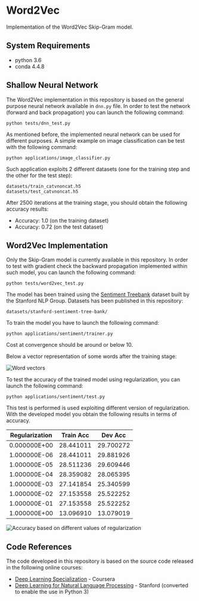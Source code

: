 # Word2Vec
Implementation of the Word2Vec Skip-Gram model.

## System Requirements

* python 3.6
* conda 4.4.8

## Shallow Neural Network
The Word2Vec implementation in this repository is based on the general purpose neural network available in `dnn.py` file. In order to test the network (forward and back propagation) you can launch the following command:

```
python tests/dnn_test.py 
```

As mentioned before, the implemented neural network can be used for different purposes. A simple example on image classification can be test with the following command:

```
python applications/image_classifier.py
```

Such application exploits 2 different datasets (one for the training step and the other for the test step):

```
datasets/train_catvnoncat.h5
datasets/test_catvnoncat.h5
```

After 2500 iterations at the training stage, you should obtain the following accuracy results:

* Accuracy: 1.0 (on the training dataset)
* Accuracy: 0.72 (on the test dataset)


## Word2Vec Implementation 
Only the Skip-Gram model is currently available in this repository. In order to test with gradient check the backward propagation implemented within such model, you can launch the following command:

```
python tests/word2vec_test.py 
```

The model has been trained using the [Sentiment Treebank](https://nlp.stanford.edu/sentiment/treebank.html) dataset built by the Stanford NLP Group. Datasets has been published in this repository:

```
datasets/stanford-sentiment-tree-bank/
```

To train the model you have to launch the following command:

```
python applications/sentiment/trainer.py
```

Cost at convergence should be around or below 10.

Below a vector representation of some words after the training stage:

![Word vectors](https://github.com/giuseppefutia/word2vec/blob/master/word_vectors.png)

To test the accuracy of the trained model using regularization, you can launch the following command:

```
python applications/sentiment/test.py 
```

This test is performed is used exploiting different version of regularization. With the developed model you obtain the following results in terms of accuracy.

|Regularization|Train Acc|Dev Acc|
|--------------|---------|-------|
|0.000000E+00  |28.441011|29.700272
|1.000000E-06  |28.441011|29.881926
|1.000000E-05  |28.511236|29.609446
|1.000000E-04  |28.359082|28.065395
|1.000000E-03  |27.141854|25.340599
|1.000000E-02  |27.153558|25.522252
|1.000000E-01  |27.153558|25.522252
|1.000000E+00  |13.096910|13.079019


![Accuracy based on different values of regularization](https://github.com/giuseppefutia/word2vec/blob/master/regularization-accuracy_img.png)

## Code References
The code developed in this repository is based on the source code released in the following online courses:
* [Deep Learning Specialization](https://www.coursera.org/specializations/deep-learning) - Coursera
* [Deep Learning for Natural Language Processing](http://cs224d.stanford.edu/) - Stanford (converted to enable the use in Python 3)
